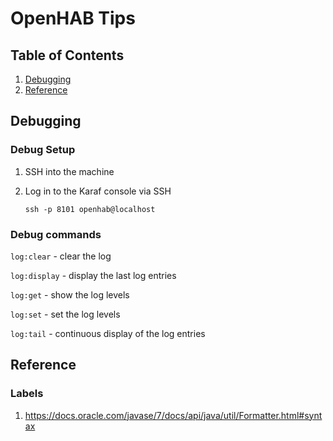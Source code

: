 # OpenHAB Tips

## Table of Contents
1. [Debugging](#debugging)
2. [Reference](#reference)

## Debugging <a name="debugging"></a>

### Debug Setup
1. SSH into the machine

2. Log in to the Karaf console via SSH

    `ssh -p 8101 openhab@localhost`

### Debug commands
`log:clear` - clear the log

`log:display` - display the last log entries

`log:get` - show the log levels

`log:set` - set the log levels

`log:tail` - continuous display of the log entries

## Reference <a name="reference"></a>

### Labels
1. https://docs.oracle.com/javase/7/docs/api/java/util/Formatter.html#syntax